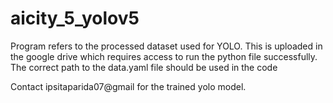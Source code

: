 # aicity_5_yolov5

Program refers to the processed dataset used for YOLO. This is uploaded in the google drive which requires access to run the python file successfully. 
The correct path to the data.yaml file should be used in the code

Contact ipsitaparida07@gmail for the trained yolo model.
